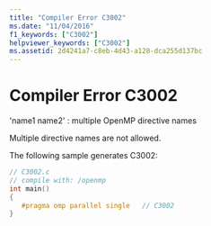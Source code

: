 ```yaml
---
title: "Compiler Error C3002"
ms.date: "11/04/2016"
f1_keywords: ["C3002"]
helpviewer_keywords: ["C3002"]
ms.assetid: 2d4241a7-c8eb-4d43-a128-dca255d137bc
---
```

# Compiler Error C3002

'name1 name2' : multiple OpenMP directive names

Multiple directive names are not allowed.

The following sample generates C3002:

```c
// C3002.c
// compile with: /openmp
int main()
{
   #pragma omp parallel single   // C3002
}
```
